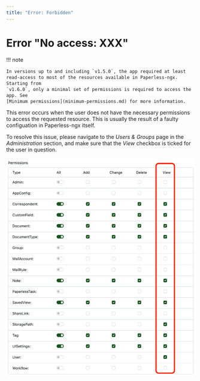 ```yaml
---
title: "Error: Forbidden"
---
```


# Error "No access: XXX"

!!! note

    In versions up to and including `v1.5.0`, the app required at least
    read-access to most of the resources available in Paperless-ngx. Starting from
    `v1.6.0`, only a minimal set of permissions is required to access the app. See
    [Minimum permissions](minimum-permissions.md) for more information.

This error occurs when the user does not have the necessary permissions to access the requested resource. This is usually the result of a faulty configuation in Paperless-ngx itself.

To resolve this issue, please navigate to the *Users & Groups* page in the *Administration* section, and make sure that the *View* checkbox is ticked for the user in question.

![](paperless-perms.png)
